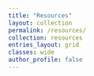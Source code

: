 ```yaml
---
title: "Resources"
layout: collection
permalink: /resources/
collection: resources
entries_layout: grid
classes: wide
author_profile: false
---
```

